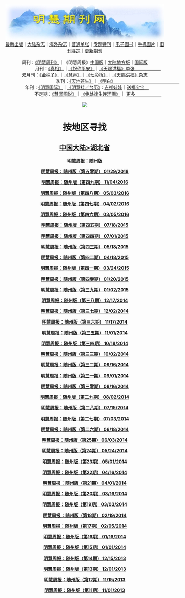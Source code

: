 <a id="user-content-1" class="anchor" aria-hidden="true" href="#1">
<a name="1" id="1" target="_blank"></a> <span id="1">
<a name="2" id="2" target="_blank"></a> <span id="2">
<a name="3" id="3" target="_blank"></a> <span id="3">
<a name="4" id="4" target="_blank"></a> <span id="4">
<a name="5" id="5" target="_blank"></a> <span id="5">
<a name="6" id="6" target="_blank"></a> <span id="6">
<a name="7" id="7" target="_blank"></a> <span id="7">
<a id="user-content-1" href="#1">
<div align="center">
<a target="_blank" href="https://github.com/19920513/djy/blob/master/gb/nsc413.md#1"><img src="https://github.com/pdf-edit/qikan/blob/master/mhqk.jpg?raw=true"></a><br>
<a href="https://github.com/pdf-edit/qikan/blob/master/display.aspx/category_id/8/page_1.md#1">最新出版</a>｜<a href="https://github.com/pdf-edit/qikan/blob/master/category.aspx/category/mainland/page_1.md#1">大陆杂志</a>｜<a href="https://github.com/pdf-edit/qikan/blob/master/category.aspx/category/overseas/page_1.md#1">海外杂志</a>｜<a href="https://github.com/pdf-edit/qikan/blob/master/display.aspx/category_id/4/guige_id/3/page_1.md#1">普通单张</a>｜<a href="https://github.com/pdf-edit/qikan/blob/master/category.aspx/category/zhuanti/page_1.md#1">专题特刊</a>｜<a href="https://github.com/pdf-edit/qikan/blob/master/display.aspx/category_id/6/meijie_id/2/page_1.md#1">电子图书</a>｜<a href="https://github.com/pdf-edit/qikan/blob/master/display.aspx/qikan_type_id/11075/page_1.md#1">手机图片</a>｜<a href="https://github.com/pdf-edit/qikan/blob/master/display.aspx/category_id/5/zhouqi_id/6/page_1.md#1">旧刊寻踪</a>｜<a href="https://github.com/pdf-edit/qikan/blob/master/UpdatedArticles.aspx/page_1.md#1">更新期刊</a>
<br>
<br>
周刊：<a href="https://github.com/pdf-edit/qikan/blob/master/display.aspx/qikan_type_id/5179/page_1.md#1">《明慧周刊》</a>｜《明慧周报》<a href="https://github.com/pdf-edit/qikan/blob/master/display.aspx/qikan_type_id/5178/page_1.md#1">中国版</a>｜<a href="https://github.com/pdf-edit/qikan/blob/master/mainland.aspx/page_1.md#1">大陆地方版</a>｜<a href="https://github.com/pdf-edit/qikan/blob/master/display.aspx/qikan_type_id/5151/page_1.md#1">国际版</a><br>
月刊：<a href="https://github.com/pdf-edit/qikan/blob/master/display.aspx/qikan_type_id/5240/page_1.md#1">《真相》</a>｜<a href="https://github.com/pdf-edit/qikan/blob/master/display.aspx/qikan_type_id/11182/page_1.md#1">《祝你平安》</a>｜<a href="https://github.com/pdf-edit/qikan/blob/master/display.aspx/qikan_type_id/5360/keyword/E5/contain/true/page_1.md#1">《天赐洪福》单张　　　　　　</a><br>
双月刊：<a href="https://github.com/pdf-edit/qikan/blob/master/display.aspx/qikan_type_id/7500/page_1.md#1">《金种子》</a>｜<a href="https://github.com/pdf-edit/qikan/blob/master/display.aspx/qikan_type_id/5638/page_1.md#1">《慧声》</a>｜<a href="https://github.com/pdf-edit/qikan/blob/master/display.aspx/qikan_type_id/7268/page_1.md#1">《七彩桥》</a>｜<a href="https://github.com/pdf-edit/qikan/blob/master/display.aspx/qikan_type_id/5360/keyword/E5/contain/false/page_1.md#1">《天赐洪福》杂志</a> <br>
季刊：<a href="https://github.com/pdf-edit/qikan/blob/master/display.aspx/qikan_type_id/5139/page_1.md#1">《天地苍生》</a>｜<a href="https://github.com/pdf-edit/qikan/blob/master/display.aspx/qikan_type_id/5140/page_1.md#1">《明白》　　　　　　　　　　　　　　　</a><br>
年刊：<a href="https://github.com/pdf-edit/qikan/blob/master/display.aspx/qikan_type_id/10922/page_1.md#1">《明慧国际》</a>｜<a href="https://github.com/pdf-edit/qikan/blob/master/display.aspx/category_id/6/meijie_id/3/page_1.md#1">《明慧挂／台历》</a>：<a href="https://github.com/pdf-edit/qikan/blob/master/display.aspx/category_id/6/meijie_id/3/keyword/E5/page_1.md#1">吉祥娃娃</a>｜<a href="https://github.com/pdf-edit/qikan/blob/master/display.aspx/category_id/6/meijie_id/3/keyword/E9/page_1.md#1">送福宝宝　</a><br> 
不定期：<a href="https://github.com/pdf-edit/qikan/blob/master/display.aspx/qikan_type_id/11185/page_1.md#1">《慧闻图说》</a>｜<a href="https://github.com/pdf-edit/qikan/blob/master/display.aspx/qikan_type_id/11131/page_1.md#1">《绝处逢生连环画》</a>｜ <a href="https://github.com/pdf-edit/qikan/blob/master/display.aspx/category_id/6/meijie_id/3/keyword/other/page_1.md#1">更多　　　　　　</a> <br>
<br>
<a target="_blank" href="https://github.com/19920513/djy/blob/master/gb/nsc413.md#1"><img src="https://raw.githubusercontent.com/19920513/www/master/t/lh600.jpg"></a><br>
<h1><strong>按地区寻找</strong></h1><p align="center"><h2><strong><a target="_blank" href="https://github.com/19920513/qikan/blob/master/mainland.aspx/page_1.md">中国大陆</a><a target="_blank" href="https://github.com/19920513/qikan/blob/master/mainland.aspx?category_id=7&location_id=18/page_1.md#1">>湖北省</a></strong></h2></p>
<p align="center"><strong>明慧周报：随州版</strong></p>
<p align="center"><strong><a target="_blank" href="https://gitlab.com/19920513/pdfkit/-/raw/master/tests/pdf/186842.pdf">明慧周报：随州版（第五零期）       01/29/2018</a></strong></p>
<p align="center"><strong><a target="_blank" href="https://gitlab.com/19920513/pdfkit/-/raw/master/tests/pdf/179845.pdf">明慧周报：随州版（第四九期）       11/04/2016</a></strong></p>
<p align="center"><strong><a target="_blank" href="https://gitlab.com/19920513/pdfkit/-/raw/master/tests/pdf/176898.pdf">明慧周报：随州版（第四八期）       05/03/2016</a></strong></p>
<p align="center"><strong><a target="_blank" href="https://gitlab.com/19920513/pdfkit/-/raw/master/tests/pdf/176424.pdf">明慧周报：随州版（第四七期）       04/02/2016</a></strong></p>
<p align="center"><strong><a target="_blank" href="https://gitlab.com/19920513/pdfkit/-/raw/master/tests/pdf/175983.pdf">明慧周报：随州版（第四六期）       03/05/2016</a></strong></p>
<p align="center"><strong><a target="_blank" href="https://gitlab.com/19920513/pdfkit/-/raw/master/tests/pdf/172302.pdf">明慧周报：随州版（第四五期）       07/18/2015</a></strong></p>
<p align="center"><strong><a target="_blank" href="https://gitlab.com/19920513/pdfkit/-/raw/master/tests/pdf/172022.pdf">明慧周报：随州版（第四四期）       07/01/2015</a></strong></p>
<p align="center"><strong><a target="_blank" href="https://gitlab.com/19920513/pdfkit/-/raw/master/tests/pdf/171355.pdf">明慧周报：随州版（第四三期）       05/18/2015</a></strong></p>
<p align="center"><strong><a target="_blank" href="https://gitlab.com/19920513/pdfkit/-/raw/master/tests/pdf/170948.pdf">明慧周报：随州版（第四二期）       04/18/2015</a></strong></p>
<p align="center"><strong><a target="_blank" href="https://gitlab.com/19920513/pdfkit/-/raw/master/tests/pdf/170601.pdf">明慧周报：随州版（第四一期）       03/24/2015</a></strong></p>
<p align="center"><strong><a target="_blank" href="https://gitlab.com/19920513/pdfkit/-/raw/master/tests/pdf/169727.pdf">明慧周报：随州版（第四零期）       01/20/2015</a></strong></p>
<p align="center"><strong><a target="_blank" href="https://gitlab.com/19920513/pdfkit/-/raw/master/tests/pdf/169461.pdf">明慧周报：随州版（第三九期）       01/02/2015</a></strong></p>
<p align="center"><strong><a target="_blank" href="https://gitlab.com/19920513/pdfkit/-/raw/master/tests/pdf/169221.pdf">明慧周报：随州版（第三八期）       12/17/2014</a></strong></p>
<p align="center"><strong><a target="_blank" href="https://gitlab.com/19920513/pdfkit/-/raw/master/tests/pdf/169010.pdf">明慧周报：随州版（第三七期）       12/02/2014</a></strong></p>
<p align="center"><strong><a target="_blank" href="https://gitlab.com/19920513/pdfkit/-/raw/master/tests/pdf/168770.pdf">明慧周报：随州版（第三六期）       11/17/2014</a></strong></p>
<p align="center"><strong><a target="_blank" href="https://gitlab.com/19920513/pdfkit/-/raw/master/tests/pdf/168495.pdf">明慧周报：随州版（第三五期）       11/01/2014</a></strong></p>
<p align="center"><strong><a target="_blank" href="https://gitlab.com/19920513/pdfkit/-/raw/master/tests/pdf/168283.pdf">明慧周报：随州版（第三四期）       10/18/2014</a></strong></p>
<p align="center"><strong><a target="_blank" href="https://gitlab.com/19920513/pdfkit/-/raw/master/tests/pdf/168027.pdf">明慧周报：随州版（第三三期）       10/02/2014</a></strong></p>
<p align="center"><strong><a target="_blank" href="https://gitlab.com/19920513/pdfkit/-/raw/master/tests/pdf/167792.pdf">明慧周报：随州版（第三二期）       09/16/2014</a></strong></p>
<p align="center"><strong><a target="_blank" href="https://gitlab.com/19920513/pdfkit/-/raw/master/tests/pdf/167574.pdf">明慧周报：随州版（第三一期）       09/01/2014</a></strong></p>
<p align="center"><strong><a target="_blank" href="https://gitlab.com/19920513/pdfkit/-/raw/master/tests/pdf/167320.pdf">明慧周报：随州版（第三零期）       08/16/2014</a></strong></p>
<p align="center"><strong><a target="_blank" href="https://gitlab.com/19920513/pdfkit/-/raw/master/tests/pdf/167073.pdf">明慧周报：随州版（第二九期）       08/02/2014</a></strong></p>
<p align="center"><strong><a target="_blank" href="https://gitlab.com/19920513/pdfkit/-/raw/master/tests/pdf/166792.pdf">明慧周报：随州版（第二八期）       07/15/2014</a></strong></p>
<p align="center"><strong><a target="_blank" href="https://gitlab.com/19920513/pdfkit/-/raw/master/tests/pdf/166612.pdf">明慧周报：随州版（第二七期）       07/03/2014</a></strong></p>
<p align="center"><strong><a target="_blank" href="https://gitlab.com/19920513/pdfkit/-/raw/master/tests/pdf/166385.pdf">明慧周报：随州版（第二六期）       06/18/2014</a></strong></p>
<p align="center"><strong><a target="_blank" href="https://gitlab.com/19920513/pdfkit/-/raw/master/tests/pdf/166140.pdf">明慧周报：随州版（第25期）      06/03/2014</a></strong></p>
<p align="center"><strong><a target="_blank" href="https://gitlab.com/19920513/pdfkit/-/raw/master/tests/pdf/165955.pdf">明慧周报：随州版（第24期）      05/24/2014</a></strong></p>
<p align="center"><strong><a target="_blank" href="https://gitlab.com/19920513/pdfkit/-/raw/master/tests/pdf/165603.pdf">明慧周报：随州版（第23期）      05/01/2014</a></strong></p>
<p align="center"><strong><a target="_blank" href="https://gitlab.com/19920513/pdfkit/-/raw/master/tests/pdf/165369.pdf">明慧周报：随州版（第22期）      04/16/2014</a></strong></p>
<p align="center"><strong><a target="_blank" href="https://gitlab.com/19920513/pdfkit/-/raw/master/tests/pdf/165149.pdf">明慧周报：随州版（第21期）      04/01/2014</a></strong></p>
<p align="center"><strong><a target="_blank" href="https://gitlab.com/19920513/pdfkit/-/raw/master/tests/pdf/164913.pdf">明慧周报：随州版（第20期）      03/16/2014</a></strong></p>
<p align="center"><strong><a target="_blank" href="https://gitlab.com/19920513/pdfkit/-/raw/master/tests/pdf/164699.pdf">明慧周报：随州版（第19期）      03/03/2014</a></strong></p>
<p align="center"><strong><a target="_blank" href="https://gitlab.com/19920513/pdfkit/-/raw/master/tests/pdf/164504.pdf">明慧周报：随州版（第18期）      02/19/2014</a></strong></p>
<p align="center"><strong><a target="_blank" href="https://gitlab.com/19920513/pdfkit/-/raw/master/tests/pdf/164315.pdf">明慧周报：随州版（第17期）      02/05/2014</a></strong></p>
<p align="center"><strong><a target="_blank" href="https://gitlab.com/19920513/pdfkit/-/raw/master/tests/pdf/164034.pdf">明慧周报：随州版（第16期）      01/16/2014</a></strong></p>
<p align="center"><strong><a target="_blank" href="https://gitlab.com/19920513/pdfkit/-/raw/master/tests/pdf/163790.pdf">明慧周报：随州版（第15期）      01/01/2014</a></strong></p>
<p align="center"><strong><a target="_blank" href="https://gitlab.com/19920513/pdfkit/-/raw/master/tests/pdf/163542.pdf">明慧周报：随州版（第14期）      12/15/2013</a></strong></p>
<p align="center"><strong><a target="_blank" href="https://gitlab.com/19920513/pdfkit/-/raw/master/tests/pdf/163300.pdf">明慧周报：随州版（第13期）      12/01/2013</a></strong></p>
<p align="center"><strong><a target="_blank" href="https://gitlab.com/19920513/pdfkit/-/raw/master/tests/pdf/163052.pdf">明慧周报：随州版（第12期）      11/15/2013</a></strong></p>
<p align="center"><strong><a target="_blank" href="https://gitlab.com/19920513/pdfkit/-/raw/master/tests/pdf/162818.pdf">明慧周报：随州版（第11期）      11/01/2013</a></strong></p>

